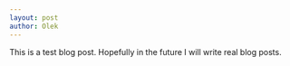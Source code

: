 ```yaml
---
layout: post
author: Olek
---
```

This is a test blog post. Hopefully in the future I will write real blog posts.
